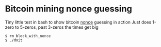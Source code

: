 # Bitcoin mining nonce guessing

Tiny little test in bash to show bitcoin [nonce](https://en.bitcoin.it/wiki/Nonce) guessing in action
Just does 1-zero to 5-zeros, past 3-zeros the times get big

```
$ rm block_with_nonce
$ ./doit
```





